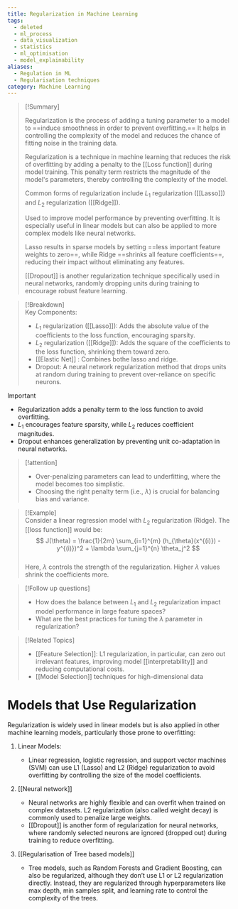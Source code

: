 ```yaml
---
title: Regularization in Machine Learning
tags:
  - deleted
  - ml_process
  - data_visualization
  - statistics
  - ml_optimisation
  - model_explainability
aliases:
  - Regulation in ML
  - Regularisation techniques
category: Machine Learning
---
```


>[!Summary]  
>
>Regularization is the process of adding a tuning parameter to a model to ==induce smoothness in order to prevent overfitting.== It helps in controlling the complexity of the model and reduces the chance of fitting noise in the training data.
>
>Regularization is a  technique in machine learning that reduces the risk of overfitting by adding a penalty to the [[Loss function]] during model training. This penalty term restricts the magnitude of the model's parameters, thereby controlling the complexity of the model. 
>
>Common forms of regularization include $L_1$ regularization ([[Lasso]]) and $L_2$ regularization ([[Ridge]]). 
>
>Used to improve model performance by preventing overfitting. It is especially useful in linear models but can also be applied to more complex models like neural networks. 
>
>Lasso results in sparse models by setting ==less important feature weights to zero==, while Ridge ==shrinks all feature coefficients==, reducing their impact without eliminating any features. 
>
>[[Dropout]] is another regularization technique specifically used in neural networks, randomly dropping units during training to encourage robust feature learning.

>[!Breakdown]  
> Key Components:  
> - $L_1$ regularization ([[Lasso]]): Adds the absolute value of the coefficients to the loss function, encouraging sparsity.  
> - $L_2$ regularization ([[Ridge]]): Adds the square of the coefficients to the loss function, shrinking them toward zero.  
> - [[Elastic Net]] : Combines bothe lasso and ridge.
> - Dropout: A neural network regularization method that drops units at random during training to prevent over-reliance on specific neurons.

>[!important]  
> - Regularization adds a penalty term to the loss function to avoid overfitting.  
> - $L_1$ encourages feature sparsity, while $L_2$ reduces coefficient magnitudes.  
> - Dropout enhances generalization by preventing unit co-adaptation in neural networks.

>[!attention]  
> - Over-penalizing parameters can lead to underfitting, where the model becomes too simplistic.  
> - Choosing the right penalty term (i.e., $\lambda$) is crucial for balancing bias and variance.

>[!Example]  
Consider a linear regression model with $L_2$ regularization (Ridge). The [[loss function]] would be:  
$$ J(\theta) = \frac{1}{2m} \sum_{i=1}^{m} (h_{\theta}(x^{(i)}) - y^{(i)})^2 + \lambda \sum_{j=1}^{n} \theta_j^2 $$  
Here, $\lambda$ controls the strength of the regularization. Higher $\lambda$ values shrink the coefficients more.

>[!Follow up questions]  
> - How does the balance between $L_1$ and $L_2$ regularization impact model performance in large feature spaces?  
> - What are the best practices for tuning the $\lambda$ parameter in regularization?

>[!Related Topics]  
> - [[Feature Selection]]: L1 regularization, in particular, can zero out irrelevant features, improving model [[interpretability]] and reducing computational costs.
> - [[Model Selection]] techniques for high-dimensional data  

# Models that Use Regularization

Regularization is widely used in linear models but is also applied in other machine learning models, particularly those prone to overfitting:

1. Linear Models:
    - Linear regression, logistic regression, and support vector machines (SVM) can use L1 (Lasso) and L2 (Ridge) regularization to avoid overfitting by controlling the size of the model coefficients.
   
2. [[Neural network]]
    - Neural networks are highly flexible and can overfit when trained on complex datasets. L2 regularization (also called weight decay) is commonly used to penalize large weights.
    - [[Dropout]] is another form of regularization for neural networks, where randomly selected neurons are ignored (dropped out) during training to reduce overfitting.

3. [[Regularisation of Tree based models]]
    - Tree models, such as Random Forests and Gradient Boosting, can also be regularized, although they don’t use L1 or L2 regularization directly. Instead, they are regularized through hyperparameters like max depth, min samples split, and learning rate to control the complexity of the trees.



